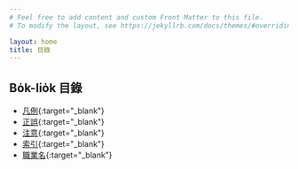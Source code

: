 ```yaml
---
# Feel free to add content and custom Front Matter to this file.
# To modify the layout, see https://jekyllrb.com/docs/themes/#overriding-theme-defaults

layout: home
title: 目錄
---
```


## Bo̍k-lio̍k 目錄
- [凡例](./chheh/?page=4){:target="_blank"}
- [正誤](./chheh/?page=8){:target="_blank"}
- [注意](./chheh/?page=9){:target="_blank"}
- [索引](./chheh/?page=10){:target="_blank"}
- [職業名](./chheh/?page=13){:target="_blank"}
